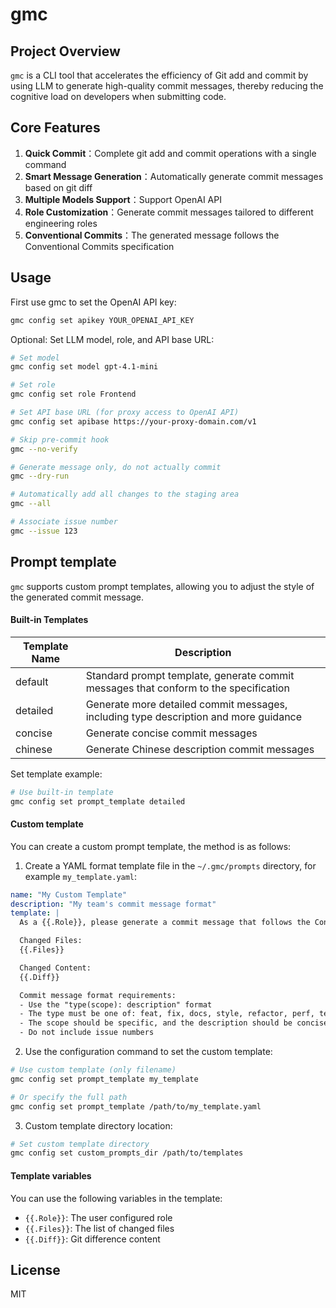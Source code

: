 # gmc

## Project Overview

`gmc` is a CLI tool that accelerates the efficiency of Git add and commit by using LLM to generate high-quality commit messages, thereby reducing the cognitive load on developers when submitting code.

## Core Features

1. **Quick Commit**：Complete git add and commit operations with a single command
2. **Smart Message Generation**：Automatically generate commit messages based on git diff
3. **Multiple Models Support**：Support OpenAI API
4. **Role Customization**：Generate commit messages tailored to different engineering roles
5. **Conventional Commits**：The generated message follows the Conventional Commits specification

## Usage

First use gmc to set the OpenAI API key:

```bash
gmc config set apikey YOUR_OPENAI_API_KEY
```

Optional: Set LLM model, role, and API base URL:

```bash
# Set model
gmc config set model gpt-4.1-mini

# Set role
gmc config set role Frontend

# Set API base URL (for proxy access to OpenAI API)
gmc config set apibase https://your-proxy-domain.com/v1

# Skip pre-commit hook
gmc --no-verify

# Generate message only, do not actually commit
gmc --dry-run

# Automatically add all changes to the staging area
gmc --all

# Associate issue number
gmc --issue 123
```

## Prompt template

`gmc` supports custom prompt templates, allowing you to adjust the style of the generated commit message.

#### Built-in Templates

| Template Name | Description                                         |
| -------- | -------------------------------------------- |
| default     | Standard prompt template, generate commit messages that conform to the specification |
| detailed     | Generate more detailed commit messages, including type description and more guidance |
| concise     | Generate concise commit messages                       |
| chinese     | Generate Chinese description commit messages                       |

Set template example:

```bash
# Use built-in template
gmc config set prompt_template detailed
```

#### Custom template

You can create a custom prompt template, the method is as follows:

1. Create a YAML format template file in the `~/.gmc/prompts` directory, for example `my_template.yaml`:

```yaml
name: "My Custom Template"
description: "My team's commit message format"
template: |
  As a {{.Role}}, please generate a commit message that follows the Conventional Commits specification for the following Git changes:

  Changed Files:
  {{.Files}}

  Changed Content:
  {{.Diff}}

  Commit message format requirements:
  - Use the "type(scope): description" format
  - The type must be one of: feat, fix, docs, style, refactor, perf, test, chore
  - The scope should be specific, and the description should be concise
  - Do not include issue numbers
```

2. Use the configuration command to set the custom template:

```bash
# Use custom template (only filename)
gmc config set prompt_template my_template

# Or specify the full path
gmc config set prompt_template /path/to/my_template.yaml
```

3. Custom template directory location:

```bash
# Set custom template directory
gmc config set custom_prompts_dir /path/to/templates
```

#### Template variables

You can use the following variables in the template:

- `{{.Role}}`: The user configured role
- `{{.Files}}`: The list of changed files
- `{{.Diff}}`: Git difference content

## License

MIT
